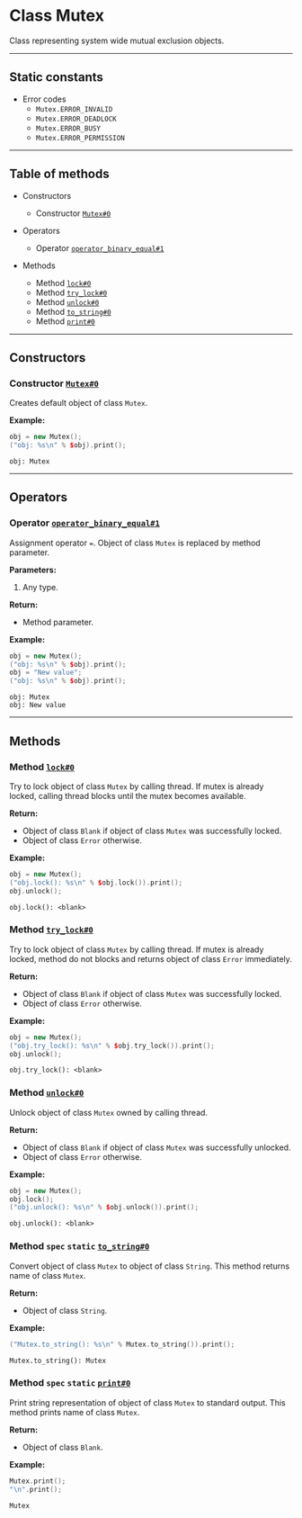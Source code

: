 # Class Mutex

Class representing system wide mutual exclusion objects.

-----

## Static constants

* Error codes
  * `Mutex.ERROR_INVALID`
  * `Mutex.ERROR_DEADLOCK`
  * `Mutex.ERROR_BUSY`
  * `Mutex.ERROR_PERMISSION`

-----

## Table of methods

* Constructors

  * Constructor [`Mutex#0`](#Mutex%230)

* Operators

  * Operator [`operator_binary_equal#1`](#operator_binary_equal%231)

* Methods

  * Method [`lock#0`](#lock%230)
  * Method [`try_lock#0`](#try_lock%230)
  * Method [`unlock#0`](#unlock%230)
  * Method [`to_string#0`](#to_string%230)
  * Method [`print#0`](#print%230)

-----

## Constructors

<a name="Mutex#0" />

### Constructor [`Mutex#0`](https://github.com/izuzanak/uclang/blob/master/uclang/../uclang/mods/base_uclm/source_files/base_module.cc#L8244)

Creates default object of class `Mutex`.

**Example:**

```cpp
obj = new Mutex();
("obj: %s\n" % $obj).print();
```
```
obj: Mutex
```

-----

## Operators

<a name="operator_binary_equal#1" />

### Operator [`operator_binary_equal#1`](https://github.com/izuzanak/uclang/blob/master/uclang/../uclang/mods/base_uclm/source_files/base_module.cc#L8230)

Assignment operator `=`. Object of class `Mutex` is replaced by method parameter.

**Parameters:**

1. Any type.

**Return:**

* Method parameter.

**Example:**

```cpp
obj = new Mutex();
("obj: %s\n" % $obj).print();
obj = "New value";
("obj: %s\n" % $obj).print();
```
```
obj: Mutex
obj: New value
```

-----

## Methods

<a name="lock#0" />

### Method [`lock#0`](https://github.com/izuzanak/uclang/blob/master/uclang/../uclang/mods/base_uclm/source_files/base_module.cc#L8249)

Try to lock object of class `Mutex` by calling thread. If mutex is already
locked, calling thread blocks until the mutex becomes available.

**Return:**

* Object of class `Blank` if object of class `Mutex` was successfully locked.
* Object of class `Error` otherwise.

**Example:**

```cpp
obj = new Mutex();
("obj.lock(): %s\n" % $obj.lock()).print();
obj.unlock();
```
```
obj.lock(): <blank>
```

<a name="try_lock#0" />

### Method [`try_lock#0`](https://github.com/izuzanak/uclang/blob/master/uclang/../uclang/mods/base_uclm/source_files/base_module.cc#L8269)

Try to lock object of class `Mutex` by calling thread. If mutex is already
locked, method do not blocks and returns object of class `Error` immediately.

**Return:**

* Object of class `Blank` if object of class `Mutex` was successfully locked.
* Object of class `Error` otherwise.

**Example:**

```cpp
obj = new Mutex();
("obj.try_lock(): %s\n" % $obj.try_lock()).print();
obj.unlock();
```
```
obj.try_lock(): <blank>
```

<a name="unlock#0" />

### Method [`unlock#0`](https://github.com/izuzanak/uclang/blob/master/uclang/../uclang/mods/base_uclm/source_files/base_module.cc#L8289)

Unlock object of class `Mutex` owned by calling thread.

**Return:**

* Object of class `Blank` if object of class `Mutex` was successfully unlocked.
* Object of class `Error` otherwise.

**Example:**

```cpp
obj = new Mutex();
obj.lock();
("obj.unlock(): %s\n" % $obj.unlock()).print();
```
```
obj.unlock(): <blank>
```

<a name="to_string#0" />

### Method `spec` `static` [`to_string#0`](https://github.com/izuzanak/uclang/blob/master/uclang/../uclang/mods/base_uclm/source_files/base_module.cc#L8309)

Convert object of class `Mutex` to object of class `String`.
This method returns name of class `Mutex`.

**Return:**

* Object of class `String`.

**Example:**

```cpp
("Mutex.to_string(): %s\n" % Mutex.to_string()).print();
```
```
Mutex.to_string(): Mutex
```

<a name="print#0" />

### Method `spec` `static` [`print#0`](https://github.com/izuzanak/uclang/blob/master/uclang/../uclang/mods/base_uclm/source_files/base_module.cc#L8318)

Print string representation of object of class `Mutex` to standard output.
This method prints name of class `Mutex`.

**Return:**

* Object of class `Blank`.

**Example:**

```cpp
Mutex.print();
"\n".print();
```
```
Mutex
```
